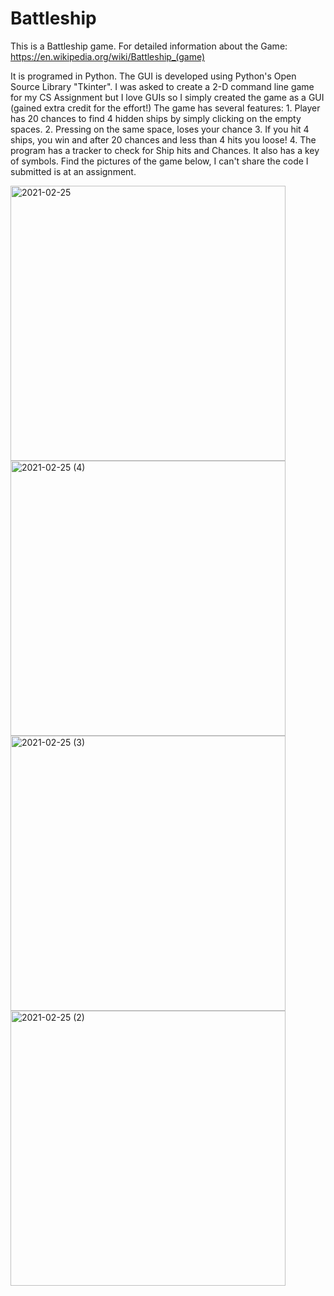 # Battleship
This is a Battleship game. For detailed information about the Game: https://en.wikipedia.org/wiki/Battleship_(game)

It is programed in Python. The GUI is developed using Python's Open Source Library "Tkinter". I was asked to create a 2-D command line game for my CS Assignment but I love GUIs so I simply created the game as a GUI (gained extra credit for the effort!)
The game has several features:
     1. Player has 20 chances to find 4 hidden ships by simply clicking on the empty spaces.
     2.  Pressing on the same space, loses your chance
     3.  If you hit 4 ships, you win and after 20 chances and less than 4 hits you loose!
     4.  The program has a tracker to check for Ship hits and Chances. It also has a key of symbols.
Find the pictures of the game below, I can't share the code I submitted is at an assignment.


<img width="440" alt="2021-02-25" src="https://user-images.githubusercontent.com/68902873/109202870-87bc1100-77b4-11eb-8e78-cc308544cb3b.png"> <img width="440" alt="2021-02-25 (4)" src="https://user-images.githubusercontent.com/68902873/109202878-88ed3e00-77b4-11eb-978a-8a37a0a06ac3.png"> <img width="440" alt="2021-02-25 (3)" src="https://user-images.githubusercontent.com/68902873/109202894-8b4f9800-77b4-11eb-85b0-e955dd170b88.png"> <img width="440" alt="2021-02-25 (2)" src="https://user-images.githubusercontent.com/68902873/109202896-8be82e80-77b4-11eb-9c5e-8d71dc572f5a.png">


